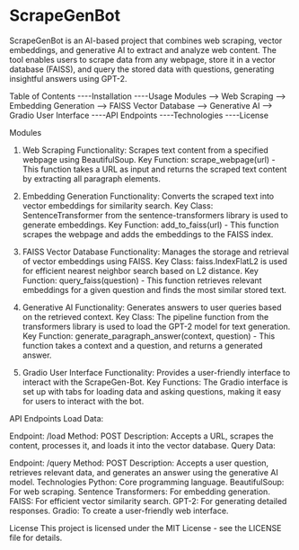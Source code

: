 # ScrapeGenBot
ScrapeGenBot is an AI-based project that combines web scraping, vector embeddings, and generative AI to extract and analyze web content. The tool enables users to scrape data from any webpage, store it in a vector database (FAISS), and query the stored data with questions, generating insightful answers using GPT-2.

Table of Contents
----Installation
----Usage
Modules
--> Web Scraping
--> Embedding Generation
--> FAISS Vector Database
--> Generative AI
--> Gradio User Interface
----API Endpoints
----Technologies
----License

   Modules
1. Web Scraping
Functionality: Scrapes text content from a specified webpage using BeautifulSoup.
Key Function: scrape_webpage(url) - This function takes a URL as input and returns the scraped text content by extracting all paragraph elements.

2. Embedding Generation
Functionality: Converts the scraped text into vector embeddings for similarity search.
Key Class: SentenceTransformer from the sentence-transformers library is used to generate embeddings.
Key Function: add_to_faiss(url) - This function scrapes the webpage and adds the embeddings to the FAISS index.

3. FAISS Vector Database
Functionality: Manages the storage and retrieval of vector embeddings using FAISS.
Key Class: faiss.IndexFlatL2 is used for efficient nearest neighbor search based on L2 distance.
Key Function: query_faiss(question) - This function retrieves relevant embeddings for a given question and finds the most similar stored text.

4. Generative AI
Functionality: Generates answers to user queries based on the retrieved context.
Key Class: The pipeline function from the transformers library is used to load the GPT-2 model for text generation.
Key Function: generate_paragraph_answer(context, question) - This function takes a context and a question, and returns a generated answer.

5. Gradio User Interface
Functionality: Provides a user-friendly interface to interact with the ScrapeGen-Bot.
Key Functions: The Gradio interface is set up with tabs for loading data and asking questions, making it easy for users to interact with the bot.


API Endpoints
Load Data:

Endpoint: /load
Method: POST
Description: Accepts a URL, scrapes the content, processes it, and loads it into the vector database.
Query Data:

Endpoint: /query
Method: POST
Description: Accepts a user question, retrieves relevant data, and generates an answer using the generative AI model.
Technologies
Python: Core programming language.
BeautifulSoup: For web scraping.
Sentence Transformers: For embedding generation.
FAISS: For efficient vector similarity search.
GPT-2: For generating detailed responses.
Gradio: To create a user-friendly web interface.


License
This project is licensed under the MIT License - see the LICENSE file for details.
